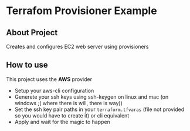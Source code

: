 # Terrafom Provisioner Example

## About Project

Creates and configures EC2 web server using provisioners

## How to use

This project uses the **AWS** provider

- Setup your aws-cli configuration
- Generete your ssh keys using ssh-keygen on linux and mac (on windows ;( where there is will, there is way))
- Set the ssh key pair paths in your `terraform.tfvaras` (file not provided so you would have to create it) or cli equivalent
- Apply and wait for the magic to happen